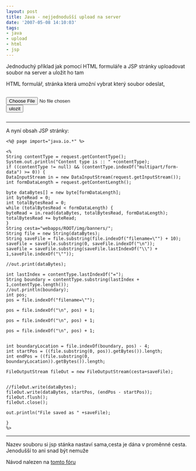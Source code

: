 ```yaml
---
layout: post
title: Java - nejjednodušší upload na server
date: '2007-05-08 14:10:03'
tags:
- java
- upload
- html
- jsp
---
```


Jednoduchý příklad jak pomocí HTML formuláře a JSP stránky uploadovat
soubor na server a uložit ho tam


<p>HTML formulář, stránka která umožní vybrat který soubor odeslat,</p>

<pre class="prettyprint"><code><form action="upload.jsp" method="post"
enctype="multipart/form-data">
<input name="soubor" type="file" />
<input type="submit" value="ulozit"  />
</form></code></pre>

<hr />

<p>A nyní obsah JSP stránky:</p>

<div></div>

<pre class="prettyprint"><code><%@ page import="java.io.*" %>

<%
String contentType = request.getContentType();
System.out.println("Content type is :: " +contentType);
if ((contentType != null) && (contentType.indexOf("multipart/form-data") >= 0)) {
DataInputStream in = new DataInputStream(request.getInputStream());
int formDataLength = request.getContentLength();

byte dataBytes[] = new byte[formDataLength];
int byteRead = 0;
int totalBytesRead = 0;
while (totalBytesRead < formDataLength) {
byteRead = in.read(dataBytes, totalBytesRead, formDataLength);
totalBytesRead += byteRead;
}
String cesta="webapps/ROOT/img/banners/";
String file = new String(dataBytes);
String saveFile = file.substring(file.indexOf("filename=\"") + 10);
saveFile = saveFile.substring(0, saveFile.indexOf("\n"));
saveFile = saveFile.substring(saveFile.lastIndexOf("\\") + 1,saveFile.indexOf("\""));

//out.print(dataBytes);

int lastIndex = contentType.lastIndexOf("=");
String boundary = contentType.substring(lastIndex + 1,contentType.length());
//out.println(boundary);
int pos;
pos = file.indexOf("filename=\"");

pos = file.indexOf("\n", pos) + 1;

pos = file.indexOf("\n", pos) + 1;

pos = file.indexOf("\n", pos) + 1;


int boundaryLocation = file.indexOf(boundary, pos) - 4;
int startPos = ((file.substring(0, pos)).getBytes()).length;
int endPos = ((file.substring(0, boundaryLocation)).getBytes()).length;

FileOutputStream fileOut = new FileOutputStream(cesta+saveFile);


//fileOut.write(dataBytes);
fileOut.write(dataBytes, startPos, (endPos - startPos));
fileOut.flush();
fileOut.close();

out.println("File saved as " +saveFile);

}
%></code></pre>

<hr />

<p>Nazev souboru si jsp stánka nastaví sama,cesta je dána v proměnné
cesta.
<br />Jenodušší to ani snad být nemuže</p>

<p>Návod nalezen na <a
href="http://forums.codecharge.com/posts.php?post_id=44078">tomto fóru</a></p>

